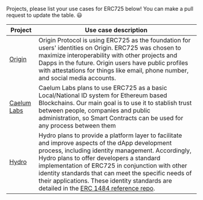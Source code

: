 Projects, please list your use cases for ERC725 below! You can make a pull request to update the table. :smiley:

| Project | Use case description |
| --- | --- |
| [Origin](https://www.originprotocol.com/en) | Origin Protocol is using ERC725 as the foundation for users' identities on Origin. ERC725 was chosen to maximize interoperability with other projects and Dapps in the future. Origin users have public profiles with attestations for things like email, phone number, and social media accounts. |
| [Caelum Labs](https://caelumlabs.com/) | Caelum Labs plans to use ERC725 as a basic Local/National ID system for Ethereum based Blockchains. Our main goal is to use it to stablish trust between people, companies and public administration, so Smart Contracts can be used for any process between them |
| [Hydro](https://hydrogenplatform.com/hydro) | Hydro plans to provide a platform layer to facilitate and improve aspects of the dApp development process, including identity management. Accordingly, Hydro plans to offer developers a standard implementation of ERC725 in conjunction with other identity standards that can meet the specific needs of their applications. These identity standards are detailed in the [ERC 1484 reference repo](https://github.com/hydrogen-dev/ERC-1484). |
